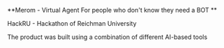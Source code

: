 **Merom - Virtual Agent For people who don't know they need a BOT **

HackRU - Hackathon of Reichman University

The product was built using a combination of different AI-based tools
